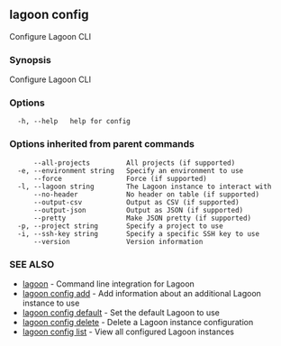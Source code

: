 ## lagoon config

Configure Lagoon CLI

### Synopsis

Configure Lagoon CLI

### Options

```
  -h, --help   help for config
```

### Options inherited from parent commands

```
      --all-projects         All projects (if supported)
  -e, --environment string   Specify an environment to use
      --force                Force (if supported)
  -l, --lagoon string        The Lagoon instance to interact with
      --no-header            No header on table (if supported)
      --output-csv           Output as CSV (if supported)
      --output-json          Output as JSON (if supported)
      --pretty               Make JSON pretty (if supported)
  -p, --project string       Specify a project to use
  -i, --ssh-key string       Specify a specific SSH key to use
      --version              Version information
```

### SEE ALSO

* [lagoon](lagoon.md)	 - Command line integration for Lagoon
* [lagoon config add](lagoon_config_add.md)	 - Add information about an additional Lagoon instance to use
* [lagoon config default](lagoon_config_default.md)	 - Set the default Lagoon to use
* [lagoon config delete](lagoon_config_delete.md)	 - Delete a Lagoon instance configuration
* [lagoon config list](lagoon_config_list.md)	 - View all configured Lagoon instances

